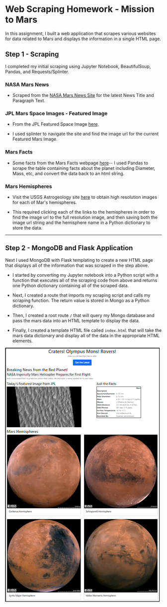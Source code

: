 # Web Scraping Homework - Mission to Mars

In this assignment, I built a web application that scrapes various websites for data related to Mars and displays the information in a single HTML page. 

## Step 1 - Scraping

I completed my initial scraping using Jupyter Notebook, BeautifulSoup, Pandas, and Requests/Splinter.

### NASA Mars News

* Scraped from the [NASA Mars News Site](https://mars.nasa.gov/news/) for the latest News Title and Paragraph Text.

### JPL Mars Space Images - Featured Image

* From the JPL Featured Space Image [here](https://data-class-jpl-space.s3.amazonaws.com/JPL_Space/index.html).

* I used splinter to navigate the site and find the image url for the current Featured Mars Image.

### Mars Facts

* Some facts from the Mars Facts webpage [here](https://space-facts.com/mars/)-- I used Pandas to scrape the table containing facts about the planet including Diameter, Mass, etc, and convert the data back to an html string.

### Mars Hemispheres

* Visit the USGS Astrogeology site [here](https://astrogeology.usgs.gov/search/results?q=hemisphere+enhanced&k1=target&v1=Mars) to obtain high resolution images for each of Mar's hemispheres.

* This required clicking each of the links to the hemispheres in order to find the image url to the full resolution image, and then saving both the image url string and the hemisphere name in a Python dictionary to store the data.

- - -

## Step 2 - MongoDB and Flask Application

Next I used MongoDB with Flask templating to create a new HTML page that displays all of the information that was scraped in the step above.

* I started by converting my Jupyter notebook into a Python script with a function that executes all of the scraping code from above and returns one Python dictionary containing all of the scraped data.

* Next, I created a route that imports my scraping script and calls my scraping function. The return value is stored in Mongo as a Python dictionary.

* Then, I created a root route `/` that will query my Mongo database and pass the mars data into an HTML template to display the data.

* Finally, I created a template HTML file called `index.html` that will take the mars data dictionary and display all of the data in the appropriate HTML elements. 

![scrape_mars](Screenshot_1.png)